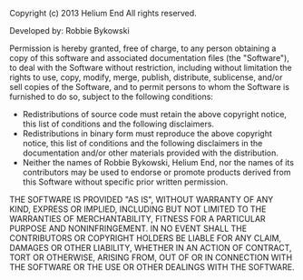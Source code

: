 Copyright (c) 2013 Helium End
All rights reserved.

Developed by: Robbie Bykowski

Permission is hereby granted, free of charge, to any person obtaining a copy of this software and associated documentation files (the "Software"), to deal with the Software without restriction, including without limitation the rights to use, copy, modify, merge, publish, distribute, sublicense, and/or sell copies of the Software, and to permit persons to whom the Software is furnished to do so, subject to the following conditions:

* Redistributions of source code must retain the above copyright notice, this list of conditions and the following disclaimers.
* Redistributions in binary form must reproduce the above copyright notice, this list of conditions and the following disclaimers in the documentation and/or other materials provided with the distribution.
* Neither the names of Robbie Bykowski, Helium End, nor the names of its contributors may be used to endorse or promote products derived from this Software without specific prior written permission. 

THE SOFTWARE IS PROVIDED "AS IS", WITHOUT WARRANTY OF ANY KIND, EXPRESS OR IMPLIED, INCLUDING BUT NOT LIMITED TO THE WARRANTIES OF MERCHANTABILITY, FITNESS FOR A PARTICULAR PURPOSE AND NONINFRINGEMENT. IN NO EVENT SHALL THE CONTRIBUTORS OR COPYRIGHT HOLDERS BE LIABLE FOR ANY CLAIM, DAMAGES OR OTHER LIABILITY, WHETHER IN AN ACTION OF CONTRACT, TORT OR OTHERWISE, ARISING FROM, OUT OF OR IN CONNECTION WITH THE SOFTWARE OR THE USE OR OTHER DEALINGS WITH THE SOFTWARE. 